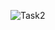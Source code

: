 ![Task2](https://github.com/ayushiraj0/CODTECH-Task2/assets/156299726/aa8b035c-2cef-4eed-913a-2e9dd1d42bbb)
